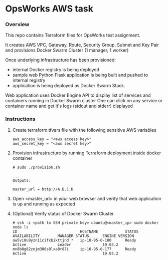 # OpsWorks AWS task

### Overview

This repo contains Terraform files for OpsWorks test assignment.

It creates AWS VPC, Gateway, Route, Security Group, Subnet and Key Pair and provisions Docker Swarm Cluster (1 manager, 1 worker)

Once underlying infrastructure has been provisioned:
- internal Docker registry is being deployed
- sample web Python Flask application is being built and pushed to internal registry
- application is being deployed as Docker Swarm Stack.

Web application uses Docker Engine API to display list of services and containers running in Docker Swarm cluster
One can click on any service or container name and get it's logs (stdout and stderr) displayed

### Instructions

1. Create terraform.tfvars file with the following sensitive AWS variables

    ```
    aws_access_key = "<aws access key>"
    aws_secret_key = "<aws secret key>"
    ```

2. Provision infrastructure by running Terraform deployment inside docker container

   ```
   # sudo ./provision.sh

   ...
   Outputs:

   master_url = http://A.B.C.D
   ```

3. Open <master_url> in your web browser and verify that web application is up and running as expected

4. (Optional) Verify status of Docker Swarm Cluster

    ```
    # ssh -i <path to SSH private key> ubuntu@<master_ip> sudo docker node ls
    ID                            HOSTNAME            STATUS              AVAILABILITY        MANAGER STATUS      ENGINE VERSION
    ow5vi0u9yzn11cifxbikttjnd *   ip-10-95-0-100      Ready               Active              Leader              19.03.2
    mn8b8g82zojm386s0lxa8r87i     ip-10-95-0-177      Ready               Active                                  19.03.2
    
    ```

